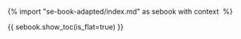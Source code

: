 {% import "se-book-adapted/index.md" as sebook with context  %}

{{ sebook.show_toc(is_flat=true) }}